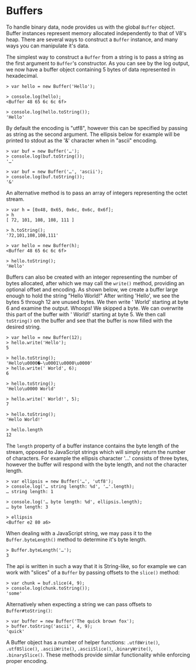 
# Buffers

To handle binary data, node provides us with the global `Buffer` object. Buffer instances represent memory allocated independently to that of V8's heap. There are several ways to construct a `Buffer` instance, and many ways you can manipulate it's data.
 
The simplest way to construct a `Buffer` from a string is to pass a string as the first argument to `Buffer`'s constructor. As you can see by the log output, we now have a buffer object containing 5 bytes of data represented in hexadecimal.

	> var hello = new Buffer('Hello');
	    
	> console.log(hello);
	<Buffer 48 65 6c 6c 6f>

	> console.log(hello.toString());
	'Hello'

By default the encoding is "utf8", however this can be specified by passing as string as the second argument. The ellipsis below for example will be printed to stdout as the '&' character when in "ascii" encoding.

	> var buf = new Buffer('…');
	> console.log(buf.toString());
	'…'

	> var buf = new Buffer('…', 'ascii');
	> console.log(buf.toString());
	'&'

An alternative method is to pass an array of integers representing the octet stream.

	> var h = [0x48, 0x65, 0x6c, 0x6c, 0x6f];
	> h
	[ 72, 101, 108, 108, 111 ]

	> h.toString();
	'72,101,108,108,111'

	> var hello = new Buffer(h);
	<Buffer 48 65 6c 6c 6f>

	> hello.toString();
	'Hello'


Buffers can also be created with an integer representing the number of bytes allocated, after which we may call the `write()` method, providing an optional offset and encoding. As shown below, we create a buffer large enough to hold the string "Hello World!"  After writing 'Hello', we see the bytes 5 through 12 are unused bytes.  We then write ' World' starting at byte 6 and examine the output.  Whoops!  We skipped a byte.  We can overwrite this part of the buffer with ' World!' starting at byte 5.  We then call `toString()` on the buffer and see that the buffer is now filled with the desired string.

	> var hello = new Buffer(12);
	> hello.write('Hello');
	5

	> hello.toString();
	'Hello\u0000�̵\u0001\u0000\u0000'
	> hello.write(' World', 6);
	6

	> hello.toString();
	'Hello\u0000 World'

	> hello.write(' World!', 5);
	7

	> hello.toString();
	'Hello World!'

	> hello.length
	12

The `length` property of a buffer instance contains the byte length of the stream, opposed to JavaScript strings which will simply return the number of characters. For example the ellipsis character '…' consists of three bytes, however the buffer will respond with the byte length, and not the character length.

	> var ellipsis = new Buffer('…', 'utf8');
	> console.log('… string length: %d', '…'.length);
	… string length: 1

	> console.log('… byte length: %d', ellipsis.length);
	… byte length: 3

	> ellipsis
	<Buffer e2 80 a6>

When dealing with a JavaScript string, we may pass it to the `Buffer.byteLength()` method to determine it's byte length.

	> Buffer.byteLength('…');
	3

The api is written in such a way that it is String-like, so for example we can work with "slices" of a `Buffer` by passing offsets to the `slice()` method:

	> var chunk = buf.slice(4, 9);
	> console.log(chunk.toString());
	'some'

Alternatively when expecting a string we can pass offsets to `Buffer#toString()`:

	> var buffer = new Buffer('The quick brown fox');
	> buffer.toString('ascii', 4, 9);
	'quick'

A Buffer object has a number of helper functions: `.utf8Write()`, `.utf8Slice()`, `.asciiWrite()`, `.asciiSlice()`, `.binaryWrite()`, `.binarySlice()`.  These methods provide similar functionality while enforcing proper encoding.
